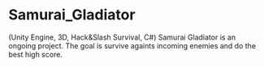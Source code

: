 # Samurai_Gladiator
(Unity Engine, 3D, Hack&amp;Slash Survival, C#) ​Samurai Gladiator is an ongoing project. The goal is survive againts incoming enemies and do the best high score. 
